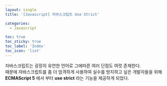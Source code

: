```yaml
---
layout: single
title: '[Javascript] 자바스크립트 Use Strict'

categories:
  - Javascript

toc: true
toc_sticky: true
toc_label: 'Index'
toc_icon: 'list'
---
```


자바스크립트는 굉장히 유연한 언어로 그에따른 여러 단점도 여럿 존재한다.  
때문에 자바스크립트를 좀 더 엄격하게 사용하여 실수를 방지하고 싶은 개발자들을 위해 **ECMAScript 5** 에서 부터
**use strict** 라는 기능을 제공하게 되었다.
